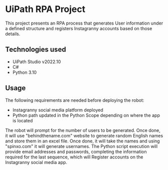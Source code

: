 
# UiPath RPA Project

This project presents an RPA process that generates User information under a defined structure and 
registers Instagranny accounts based on those details.

## Technologies used

- UiPath Studio v2022.10
- C#
- Python 3.10

## Usage

The following requirements are needed before deploying the robot:

- Instagranny social media platform deployed 
- Python path updated in the Python Scope depending on where the app is located

The robot will prompt for the number of users to be generated. Once done, it will use "behindthename.com"
website to generate random English names and store them in an excel file. Once done, it will take the names and 
using "spinxo.com" it will generate usernames. The Python script execution will provide email addresses and passwords,
completing the information required for the last sequence, which will Register accounts on the Instagranny social media
app.